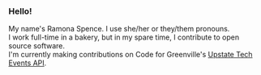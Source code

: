 ### Hello!

My name's Ramona Spence. I use she/her or they/them pronouns.   <br>
I work full-time in a bakery, but in my spare time, I contribute to open source software.   
I'm currently making contributions on Code for Greenville's [Upstate Tech Events API](https://github.com/codeforgreenville/upstate_tech_cal_service).


<!--
**ramonaspence/ramonaspence** is a ✨ _special_ ✨ repository because its `README.md` (this file) appears on your GitHub profile.

Here are some ideas to get you started:

- 🔭 I’m currently working on ...
- 🌱 I’m currently learning ...
- 👯 I’m looking to collaborate on ...
- 🤔 I’m looking for help with ...
- 💬 Ask me about ...
- 📫 How to reach me: ...
- 😄 Pronouns: ...
- ⚡ Fun fact: ...
-->
